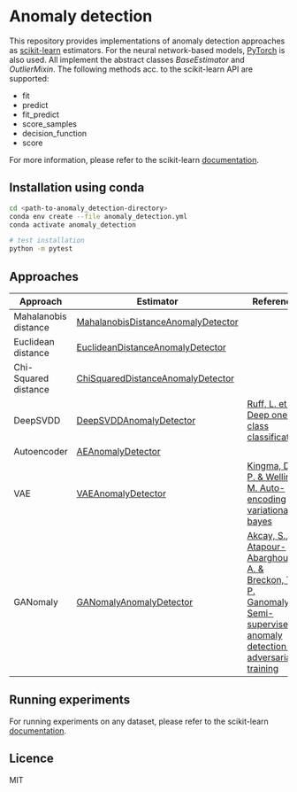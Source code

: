 # Anomaly detection

This repository provides implementations of anomaly detection approaches as  [scikit-learn](https://scikit-learn.org/stable/#) estimators. For the neural network-based models, [PyTorch](https://pytorch.org/) is also used. All implement the abstract classes *BaseEstimator* and *OutlierMixin*. The following methods acc. to the scikit-learn API are supported:

* fit
* predict
* fit_predict
* score_samples
* decision_function
* score

For more information, please refer to the scikit-learn [documentation](https://scikit-learn.org/stable/developers/develop.html).

## Installation using conda

``` bash
cd <path-to-anomaly_detection-directory>
conda env create --file anomaly_detection.yml
conda activate anomaly_detection

# test installation
python -m pytest
```

## Approaches

| Approach             | Estimator                                                                                                       | Reference                                                                                                                                                          |
|----------------------|-----------------------------------------------------------------------------------------------------------------|--------------------------------------------------------------------------------------------------------------------------------------------------------------------|
| Mahalanobis distance | [MahalanobisDistanceAnomalyDetector](anomaly_detectors/distance_based/mahalanobis_distance_anomaly_detector.py) |                                                                                                                                                                    |
| Euclidean distance   | [EuclideanDistanceAnomalyDetector](anomaly_detectors/distance_based/euclidean_distance_anomaly_detector.py)     |                                                                                                                                                                    |
| Chi-Squared distance | [ChiSquaredDistanceAnomalyDetector](anomaly_detectors/distance_based/chi_squared_distance_anomaly_detector.py)  |                                                                                                                                                                    |
| DeepSVDD             | [DeepSVDDAnomalyDetector](anomaly_detectors/DeepSVDD/SVDD_anomaly_detector.py)                                  | [Ruff, L. et al. Deep one-class classification](http://proceedings.mlr.press/v80/ruff18a.html)                                                                     |
| Autoencoder          | [AEAnomalyDetector](anomaly_detectors/autoencoder/AE_anomaly_detector.py)                                       |                                                                                                                                                                    |
| VAE                  | [VAEAnomalyDetector](anomaly_detectors/variational_autoencoder/VAE_anomaly_detector.py)                         | [Kingma, D. P. & Welling, M. Auto-encoding variational bayes](https://arxiv.org/pdf/1312.6114v10.pdf)                                                              |
| GANomaly             | [GANomalyAnomalyDetector](anomaly_detectors/GANomaly/GANomaly_anomaly_detector.py)                              | [Akcay, S., Atapour-Abarghouei, A. & Breckon, T. P. Ganomaly: Semi-supervised anomaly detection via adversarial training](https://github.com/samet-akcay/ganomaly) |

## Running experiments

For running experiments on any dataset, please refer to the scikit-learn [documentation](https://scikit-learn.org/stable/tutorial/basic/tutorial.html).

## Licence

MIT
